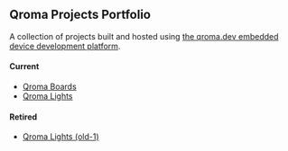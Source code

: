 ## Qroma Projects Portfolio

A collection of projects built and hosted using <a href="https://qroma.dev/">the qroma.dev embedded device development platform</a>.

#### Current
* [Qroma Boards](https://qroma-projects.github.io/qroma-boards/)
* [Qroma Lights](https://qroma-projects.github.io/qroma-lights/)


#### Retired
* [Qroma Lights (old-1)](https://qroma-projects.github.io/qroma-lights-old-1/)

<!--

**Here are some ideas to get you started:**

🙋‍♀️ A short introduction - what is your organization all about?
🌈 Contribution guidelines - how can the community get involved?
👩‍💻 Useful resources - where can the community find your docs? Is there anything else the community should know?
🍿 Fun facts - what does your team eat for breakfast?
🧙 Remember, you can do mighty things with the power of [Markdown](https://docs.github.com/github/writing-on-github/getting-started-with-writing-and-formatting-on-github/basic-writing-and-formatting-syntax)
-->
